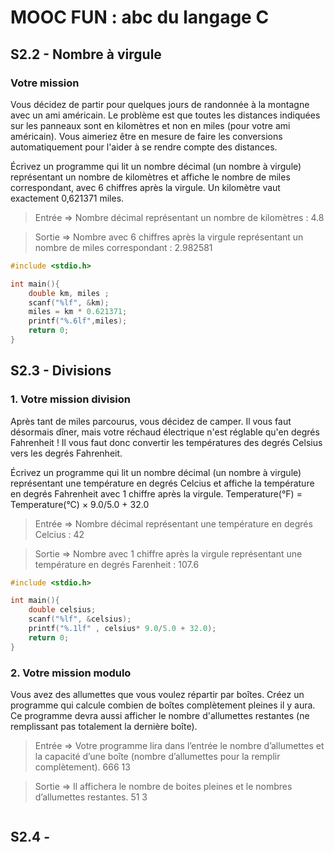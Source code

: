 # MOOC FUN : abc du langage C


## S2.2 - Nombre à virgule
### Votre mission
Vous décidez de partir pour quelques jours de randonnée à la montagne avec un ami américain. Le problème est que toutes les distances indiquées sur les panneaux sont en kilomètres et non en miles (pour votre ami américain). Vous aimeriez être en mesure de faire les conversions automatiquement pour l'aider à se rendre compte des distances.

Écrivez un programme qui lit un nombre décimal (un nombre à virgule) représentant un nombre de kilomètres et affiche le nombre de miles correspondant, avec 6 chiffres après la virgule. Un kilomètre vaut exactement 0,621371 miles.

> Entrée => Nombre décimal représentant un nombre de kilomètres : 4.8
 
> Sortie => Nombre avec 6 chiffres après la virgule représentant un nombre de miles correspondant : 2.982581

```c
#include <stdio.h>

int main(){
    double km, miles ;
    scanf("%lf", &km);
    miles = km * 0.621371;
    printf("%.6lf",miles);
    return 0;
}
```

## S2.3 - Divisions

### 1. Votre mission division
Après tant de miles parcourus, vous décidez de camper. Il vous faut désormais dîner, mais votre réchaud électrique n'est réglable qu'en degrés Fahrenheit ! Il vous faut donc convertir les températures des degrés Celsius vers les degrés Fahrenheit.

Écrivez un programme qui lit un nombre décimal (un nombre à virgule) représentant une température en degrés Celcius et affiche la température en degrés Fahrenheit avec 1 chiffre après la virgule. Temperature(°F) = Temperature(°C) × 9.0/5.0 + 32.0

> Entrée => Nombre décimal représentant une température en degrés Celcius : 42

> Sortie => Nombre avec 1 chiffre après la virgule représentant une température en degrés Farenheit : 107.6

```c
#include <stdio.h>

int main(){
    double celsius;
    scanf("%lf", &celsius);
    printf("%.1lf" , celsius* 9.0/5.0 + 32.0);
    return 0;
}
```
### 2. Votre mission modulo
Vous avez des allumettes que vous voulez répartir par boîtes. Créez un programme qui calcule combien de boîtes complètement pleines il y aura. Ce programme devra aussi afficher le nombre d'allumettes restantes (ne remplissant pas totalement la dernière boîte).

> Entrée => Votre programme lira dans l’entrée le nombre d’allumettes et la capacité d’une boîte (nombre d’allumettes pour la remplir complètement).
666
13

> Sortie => Il affichera le nombre de boites pleines et le nombres d’allumettes restantes.
51
3

```c
```

## S2.4 - 
